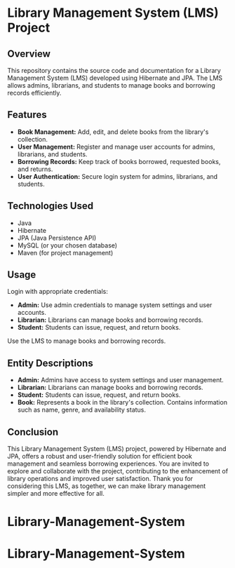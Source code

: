 # Library Management System (LMS) Project

## Overview
This repository contains the source code and documentation for a Library Management System (LMS) developed using Hibernate and JPA. The LMS allows admins, librarians, and students to manage books and borrowing records efficiently.

## Features
- **Book Management:** Add, edit, and delete books from the library's collection.
- **User Management:** Register and manage user accounts for admins, librarians, and students.
- **Borrowing Records:** Keep track of books borrowed, requested books, and returns.
- **User Authentication:** Secure login system for admins, librarians, and students.

## Technologies Used
- Java
- Hibernate
- JPA (Java Persistence API)
- MySQL (or your chosen database)
- Maven (for project management)

## Usage
Login with appropriate credentials:

- **Admin:** Use admin credentials to manage system settings and user accounts.
- **Librarian:** Librarians can manage books and borrowing records.
- **Student:** Students can issue, request, and return books.

Use the LMS to manage books and borrowing records.

## Entity Descriptions
- **Admin:** Admins have access to system settings and user management.
- **Librarian:** Librarians can manage books and borrowing records.
- **Student:** Students can issue, request, and return books.
- **Book:** Represents a book in the library's collection. Contains information such as name, genre, and availability status.

## Conclusion
This Library Management System (LMS) project, powered by Hibernate and JPA, offers a robust and user-friendly solution for efficient book management and seamless borrowing experiences. You are invited to explore and collaborate with the project, contributing to the enhancement of library operations and improved user satisfaction. Thank you for considering this LMS, as together, we can make library management simpler and more effective for all.
# Library-Management-System
# Library-Management-System
